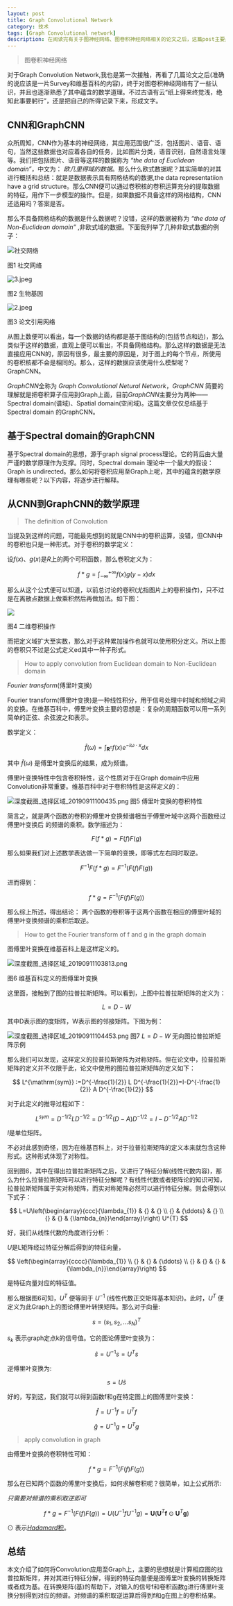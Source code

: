 ```yaml
---
layout: post
title: Graph Convolutional Network
category: 技术
tags: [Graph Convolutional network]
description: 在阅读完有关于图神经网络、图卷积神经网络相关的论文之后，这篇post主要是对图卷积神经网络进行总结。
---
```

<head>
    <script src="https://cdn.mathjax.org/mathjax/latest/MathJax.js?config=TeX-AMS-MML_HTMLorMML" type="text/javascript"></script>
    <script type="text/x-mathjax-config">
        MathJax.Hub.Config({
            tex2jax: {
            skipTags: ['script', 'noscript', 'style', 'textarea', 'pre'],
            inlineMath: [['$','$']]
            }
        });
    </script>
</head>

> 图卷积神经网络

对于Graph Convolution Network,我也是第一次接触，再看了几篇论文之后(准确的说应该是一片Survey和维基百科的内容)，终于对图卷积神经网络有了一些认识，并且也逐渐熟悉了其中蕴含的数学道理。不过古语有云“纸上得来终觉浅，绝知此事要躬行”，还是把自己的所得记录下来，形成文字。

## CNN和GraphCNN

众所周知，CNN作为基本的神经网络，其应用范围很广泛，包括图片、语音、语句，当然这些数据也对应着各自的任务，比如图片分类，语音识别，自然语言处理等。我们把包括图片、语音等这样的数据称为 *“the data of Euclidean domain”*，中文为： *欧几里得域的数据*。那么什么欧式数据呢？其实简单的对其进行概括和总结：就是是数据表示具有网格结构的数据,the data representatiion have a grid structure。那么CNN便可以通过卷积核的卷积运算充分的提取数据的特征，用作下一步模型的操作。但是，如果数据不具备这样的网格结构，CNN还适用吗？答案是否。

那么不具备网格结构的数据是什么数据呢？没错，这样的数据被称为 *“the data of Non-Euclidean domain”* ,非欧式域的数据。下面我列举了几种非欧式数据的例子：


![社交网络](https://ws1.sinaimg.cn/large/006CCxP6gy1g6urgp7jlfj30ae03raa2.jpg)

图1 社交网络

![3.jpeg](https://ws1.sinaimg.cn/large/006CCxP6ly1g6uriydy35j308504smx6.jpg)

图2 生物基因

![2.jpeg](https://ws1.sinaimg.cn/large/006CCxP6ly1g6urjh6i8vj308k04kdfs.jpg)

图3 论文引用网络



从图上数便可以看出，每一个数据的结构都是基于图结构的(包括节点和边)，那么类似于这样的数据，直观上便可以看出，不具备网格结构。那么这样的数据是无法直接应用CNN的，原因有很多，最主要的原因是，对于图上的每个节点，所使用的卷积核都不会是相同的。那么，这样的数据应该使用什么模型呢？GraphCNN。

*GraphCNN*全称为 *Graph Convolutional Netural Network*，*GraphCNN* 简要的理解就是把卷积算子应用到Graph上面，目前*GraphCNN*主要分为两种——Spectral domain(谱域)、Spatial domain(空间域)。这篇文章仅仅总结基于Spectral domain 的GraphCNN。


## 基于Spectral domain的GraphCNN
基于Spectral domain的思想，源于graph signal process理论。它的背后由大量严谨的数学原理作为支撑。同时，Spectral domain 理论中一个最大的假设：Graph is undirected。那么如何将卷积应用至Graph上呢，其中的蕴含的数学原理有哪些呢？以下内容，将逐步进行解释。

## 从CNN到GraphCNN的数学原理

>The definition of Convolution

当提及到这样的问题，可能最先想到的就是CNN中的卷积运算，没错，但CNN中的卷积也只是一种形式。对于卷积的数学定义：

设$f(x)$、$g(x)$是$R$上的两个可积函数，那么卷积定义为：

$$
f*g = \int_{-\infty}^{+\infty}f(x)g(y-x)dx
$$

那么从这个公式便可以知道，以前总讨论的卷积(尤指图片上的卷积操作)，只不过是在离散点数据上做乘积然后再做加法。如下图：


![](https://pic1.zhimg.com/50/v2-15fea61b768f7561648dbea164fcb75f_hd.webp)

图4 二维卷积操作


而把定义域扩大至实数，那么对于这种累加操作也就可以使用积分定义。所以上图的卷积只不过是公式定义ed其中一种子形式。

> How to apply convolution from Euclidean domain to Non-Euclidean domain

*Fourier transform*(傅里叶变换)

Fourier transform(傅里叶变换)是一种线性积分，用于信号处理中时域和频域之间的变换。在维基百科中，傅里叶变换主要的思想是：复杂的周期函数可以用一系列简单的正弦、余弦波之和表示。

数学定义：

$$
\hat{f}(\omega)=\int_{\mathbf{R}^{n}} f(x) e^{-i \omega \cdot x} d x
$$

其中 $\hat{f}(\omega)$ 是傅里叶变换后的结果，成为频谱。

傅里叶变换特性中包含卷积特性，这个性质对于在Graph domain中应用Convolution非常重要。维基百科中对于卷积特性是这样定义的：


![深度截图_选择区域_20190911100435.png](https://ws1.sinaimg.cn/large/006CCxP6gy1g6vcnl2ho1j319a068407.jpg)
图5 傅里叶变换的卷积特性




简言之，就是两个函数的卷积的傅里叶变换频谱相当于傅里叶域中这两个函数经过傅里叶变换后
的频谱的乘积。数学描述为：

$$
F(f*g) = F(f)F(g)
$$

那么如果我们对上述数学表达做一下简单的变换，即等式左右同时取逆。

$$
F^{-1}F(f*g) = F^{-1}(F(f)F(g))
$$

进而得到：

$$
f*g =  F^{-1}(F(f)F(g))
$$

那么综上所述，得出结论：
两个函数的卷积等于这两个函数在相应的傅里叶域的傅里叶变换频谱的乘积后取逆。

> How to get the Fourier transform of f and g in the graph domain

图傅里叶变换在维基百科上是这样定义的。


![深度截图_选择区域_20190911103813.png](https://ws1.sinaimg.cn/large/006CCxP6gy1g6vdmb0tbdj31550j3tbf.jpg)

图6 维基百科定义的图傅里叶变换


这里面，接触到了图的拉普拉斯矩阵。可以看到，上图中拉普拉斯矩阵的定义为：

$$
L = D - W 
$$

其中D表示图的度矩阵，W表示图的邻接矩阵。下图为例：


![深度截图_选择区域_20190911104453.png](https://ws1.sinaimg.cn/large/006CCxP6ly1g6vdt9hux9j31450bkmz8.jpg)
图7 $L = D - W$ 无向图拉普拉斯矩阵示例


那么我们可以发现，这样定义的拉普拉斯矩阵为对称矩阵。但在论文中，拉普拉斯矩阵的定义并不仅限于此，论文中使用的图拉普拉斯矩阵的定义如下：

$$
L^{\mathrm{sym}} :=D^{-\frac{1}{2}} L D^{-\frac{1}{2}}=I-D^{-\frac{1}{2}} A D^{-\frac{1}{2}}
$$

对于此定义的推导过程如下：

$$
L^{sym} = D^{-1/2}LD^{-1/2}=D^{-1/2}(D-A)D^{-1/2}=I-D^{-1/2}AD^{-1/2}  
$$

$I$是单位矩阵。

不必对此感到奇怪，因为在维基百科上，对于拉普拉斯矩阵的定义本来就包含这种形式。这种形式体现了对称性。

回到图6，其中在得出拉普拉斯矩阵之后，又进行了特征分解(线性代数内容)，那么为什么拉普拉斯矩阵可以进行特征分解呢？有线性代数或者矩阵论的知识可知，拉普拉斯矩阵属于实对称矩阵，而实对称矩阵必然可以进行特征分解。则会得到以下式子：

$$
L=U\left(\begin{array}{ccc}{\lambda_{1}} & {} & {} \\ {} & {\ddots} & {} \\ {} & {} & {\lambda_{n}}\end{array}\right) U^{T}
$$

好，我们从线性代数的角度进行分析：

$U$是L矩阵经过特征分解后得到的特征向量，

$$
\left(\begin{array}{cccc}{\lambda_{1}} \\ {} & {} & {\ddots} \\ {} & {} & {} & {\lambda_{n}}\end{array}\right)
$$

是特征向量对应的特征值。

那么根据图6可知，$U^T$ 便等同于 $U^{-1}$ (线性代数正交矩阵基本知识)。此时，$U^T$ 便定义为此Graph上的图论傅里叶转换矩阵。那么对于向量:

$$
s=\left(s_{1}, s_{2}, \ldots s_{N}\right)^{T}
$$

$s_k$ 表示graph定点k的信号值。它的图论傅里叶变换为：

$$
\hat{s}=U^{-1}s=U^{T}s
$$

逆傅里叶变换为:

$$
s = U\hat{s}
$$

好的，写到这，我们就可以得到函数f和g在特定图上的图傅里叶变换：

$$
\hat{f}=U^{-1}f=U^{T}f
$$

$$
\hat{g}=U^{-1}g=U^{T}g
$$

>apply convolution in graph

由傅里叶变换的卷积特性可知：

$$
f*g =  F^{-1}(F(f)F(g))
$$

那么在已知两个函数的傅里叶变换后，如何求解卷积呢？很简单，如上公式所示:

*_只需要对频谱的乘积取逆即可_*

$$
f*g =  F^{-1}(F(f)F(g))=U(U^{-1}fU^{-1}g)=
\mathbf{U}\left(\mathbf{U}^{T} \mathbf{f} \odot \mathbf{U}^{T} \mathbf{g}\right)
$$

$\odot$ 表示[*Hadamard*积](https://en.wikipedia.org/wiki/Hadamard_product_(matrices))。

## 总结
本文介绍了如何将Convolution应用至Graph上，主要的思想就是计算相应图的拉普拉斯矩阵，并对其进行特征分解，得到的特征向量便是图傅里叶变换的转换矩阵或者成为基。在转换矩阵(基)的帮助下，对输入的信号f和卷积函数g进行傅里叶变换分别得到对应的频谱。对频谱的乘积取逆运算后得到f和g在图上的卷积结果。



